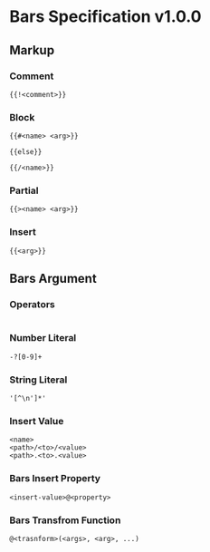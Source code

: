 # Bars Specification v1.0.0

## Markup

### Comment

```bars
{{!<comment>}}
```

### Block

```bars
{{#<name> <arg>}}

{{else}}

{{/<name>}}
```

### Partial

```bars
{{><name> <arg>}}
```

### Insert

```bars
{{<arg>}}
```

## Bars Argument

### Operators

```bars

```

### Number Literal

```bars
-?[0-9]+
```

### String Literal

```bars
'[^\n']*'
```

### Insert Value

```bars
<name>
<path>/<to>/<value>
<path>.<to>.<value>
```

### Bars Insert Property

```bars
<insert-value>@<property>
```

### Bars Transfrom Function

```bars
@<trasnform>(<args>, <arg>, ...)
```
